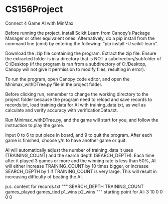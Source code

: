 # CS156Project

Connect 4 Game AI with MinMax

Before running the project, install Scikit Learn from Canopy’s Package Manager or other equivalent ones. Alternatively, do a pip install from the command line (cmd) by entering the following: “pip install -U scikit-learn”.

Download the .zip file containing the program. Extract the zip file. Ensure the extracted folder is in a directory that is NOT a subdirectory/subfolder of C:/Desktop (if the program is ran from a subdirectory of C:/Desktop, Canopy will not give it permission to modify files, resulting in error).
 
To run the program, open Canopy code editor, and open the Minimax_withDTree.py file in the project folder.
 
Before clicking run, remember to change the working directory to the project folder because the program need to reload and save records to records.txt, load training data for AI with training_data.txt, as well as calculate and verify accuracy with verificationData.txt.

Run Minimax_withDTree.py, and the game will start for you, and follow the instruction to play the game.

Input 0 to 6 to put piece in board, and 9 to quit the program. After each game is finished, choose y/n to have another game or quit.

AI will automatically adjust the number of training_data it uses (TRAINING_COUNT) and the search depth (SEARCH_DEPTH). Each time after it played 3 games or more and the winning rate is less than 50%, AI will either increase TRAINING_COUNT by 10 times bigger, or increase SEARCH_DEPTH by 1 if TRAINING_COUNT is very large. This will result in increasing difficulty of beating the AI.

p.s.
content for records.txt
"""
SEARCH_DEPTH
TRAINING_COUNT
games_played
games_tied
p1_wins
p2_wins
"""
starting point for AI:
3
10
0
0
0
0
